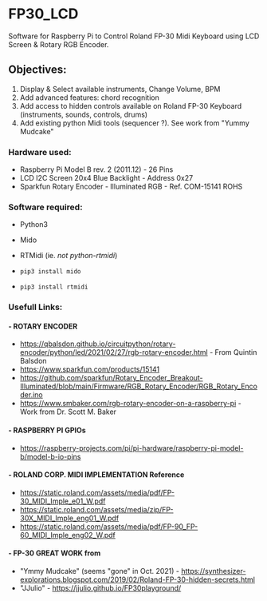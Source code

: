 # FP30_LCD
Software for Raspberry Pi to Control Roland FP-30 Midi Keyboard using LCD Screen & Rotary RGB Encoder.

## Objectives: 
1) Display & Select available instruments, Change Volume, BPM
2) Add advanced features: chord recognition
3) Add access to hidden controls available on Roland FP-30 Keyboard (instruments, sounds, controls, drums)
4) Add existing python Midi tools (sequencer ?). See work from "Yummy Mudcake"
            

### Hardware used:
- Raspberry Pi Model B rev. 2 (2011.12) - 26 Pins
- LCD I2C Screen 20x4 Blue Backlight - Address 0x27
- Sparkfun Rotary Encoder - Illuminated RGB - Ref. COM-15141 ROHS 

### Software required:
- Python3
- Mido
- RTMidi (ie. _not python-rtmidi_)

- `pip3 install mido`

- `pip3 install rtmidi`

### Usefull Links:
#### - ROTARY ENCODER
  - https://qbalsdon.github.io/circuitpython/rotary-encoder/python/led/2021/02/27/rgb-rotary-encoder.html - From Quintin Balsdon
  - https://www.sparkfun.com/products/15141
  - https://github.com/sparkfun/Rotary_Encoder_Breakout-Illuminated/blob/main/Firmware/RGB_Rotary_Encoder/RGB_Rotary_Encoder.ino
  - https://www.smbaker.com/rgb-rotary-encoder-on-a-raspberry-pi - Work from Dr. Scott M. Baker
  
#### - RASPBERRY PI GPIOs
  - https://raspberry-projects.com/pi/pi-hardware/raspberry-pi-model-b/model-b-io-pins
  
#### - ROLAND CORP. MIDI IMPLEMENTATION Reference
  - https://static.roland.com/assets/media/pdf/FP-30_MIDI_Imple_e01_W.pdf
  - https://static.roland.com/assets/media/zip/FP-30X_MIDI_Imple_eng01_W.pdf
  - https://static.roland.com/assets/media/pdf/FP-90_FP-60_MIDI_Imple_eng02_W.pdf
  
#### - FP-30 GREAT WORK from 
  - "Ymmy Mudcake" (seems "gone" in Oct. 2021) - https://synthesizer-explorations.blogspot.com/2019/02/Roland-FP-30-hidden-secrets.html
  - "JJulio" - https://jjulio.github.io/FP30playground/
  

